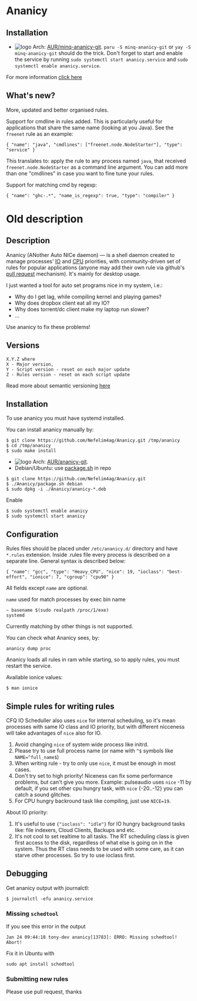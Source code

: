 # Ananicy

## Installation

* ![logo](http://www.monitorix.org/imgs/archlinux.png "arch logo") Arch: [AUR/minq-ananicy-git](https://aur.archlinux.org/packages/minq-ananicy-git). `paru -S minq-ananicy-git` or `yay -S minq-ananicy-git` should do the trick. Don't forget to start and enable the service by running `sudo systemctl start ananicy.service` and `sudo systemctl enable ananicy.service`.

For more information [click here](https://github.com/kuche1/minq-ananicy#installation-1)

## What's new?

More, updated and better organised rules.

Support for cmdline in rules added. This is particularly useful for applications that share the same name (looking at you Java). See the `freenet` rule as an example:
```
{ "name": "java", "cmdlines": ["freenet.node.NodeStarter"], "type": "service" }
```
This translates to: apply the rule to any process named `java`, that received `freenet.node.NodeStarter` as a command line argument. You can add more than one "cmdlines" in case you want to fine tune your rules.

Support for matching cmd by regexp:

```
{ "name": "ghc-.*", "name_is_regexp": true, "type": "compiler" }
```

# Old description

## Description
Ananicy (ANother Auto NICe daemon) — is a shell daemon created to manage processes' [IO](http://linux.die.net/man/1/ionice) and [CPU](http://linux.die.net/man/1/nice) priorities, with community-driven set of rules for popular applications (anyone may add their own rule via github's [pull request](https://help.github.com/articles/using-pull-requests/) mechanism). It's mainly for desktop usage.

I just wanted a tool for auto set programs nice in my system, i.e.:
* Why do I get lag, while compiling kernel and playing games?
* Why does dropbox client eat all my IO?
* Why does torrent/dc client make my laptop run slower?
* ...

Use ananicy to fix these problems!

## Versions
```
X.Y.Z where
X - Major version,
Y - Script version - reset on each major update
Z - Rules version - reset on each script update
```
Read more about semantic versioning [here](http://semver.org/)

## Installation
To use ananicy you must have systemd installed.

You can install ananicy manually by:
```
$ git clone https://github.com/Nefelim4ag/Ananicy.git /tmp/ananicy
$ cd /tmp/ananicy
$ sudo make install
```
* ![logo](http://www.monitorix.org/imgs/archlinux.png "arch logo") Arch: [AUR/ananicy-git](https://aur.archlinux.org/packages/ananicy-git).
* Debian/Ubuntu: use [package.sh](https://raw.githubusercontent.com/Nefelim4ag/Ananicy/master/package.sh) in repo
```
$ git clone https://github.com/Nefelim4ag/Ananicy.git
$ ./Ananicy/package.sh debian
$ sudo dpkg -i ./Ananicy/ananicy-*.deb
```

Enable
```
$ sudo systemctl enable ananicy
$ sudo systemctl start ananicy
```
## Configuration
Rules files should be placed under `/etc/ananicy.d/` directory and have `*.rules` extension.
Inside .rules file every process is described on a separate line. General syntax is described below:

```
{ "name": "gcc", "type": "Heavy_CPU", "nice": 19, "ioclass": "best-effort", "ionice": 7, "cgroup": "cpu90" }
```

All fields except `name` are optional.

`name` used for match processes by exec bin name
```
~ basename $(sudo realpath /proc/1/exe)
systemd
```

Currently matching by other things is not supported.

You can check what Ananicy sees, by:
```
ananicy dump proc
```

Ananicy loads all rules in ram while starting, so to apply rules, you must restart the service.

Available ionice values:
```
$ man ionice
```

## Simple rules for writing rules
CFQ IO Scheduller also uses `nice` for internal scheduling, so it's mean processes with same IO class and IO priority, but with different nicceness will take advantages of `nice` also for IO.

1. Avoid changing `nice` of system wide process like initrd.
2. Please try to use full process name (or name with `^$` symbols like `NAME=^full_name$`)
3. When writing rule - try to only use `nice`, it must be enough in most cases.
4. Don't try set to high priority! Niceness can fix some performance problems, but can't give you more.
Example: pulseaudio uses `nice` -11 by default, if you set other cpu hungry task, with `nice` {-20..-12} you can catch a sound glitches.
5. For CPU hungry backround task like compiling, just use `NICE=19`.

About IO priority:

1. It's useful to use `{"ioclass": "idle"}` for IO hungry background tasks like: file indexers, Cloud Clients, Backups and etc.
2. It's not cool to set realtime to all tasks. The RT scheduling class is given first access to the disk, regardless of what else is going on in the system.  Thus the RT class needs to be used with some care, as it can starve other processes. So try to use ioclass first.

## Debugging
Get ananicy output with journalctl:
```
$ journalctl -efu ananicy.service
```

### Missing `schedtool`
If you see this error in the output
```
Jan 24 09:44:18 tony-dev ananicy[13783]: ERRO: Missing schedtool! Abort!
```
Fix it in Ubuntu with
```
sudo apt install schedtool
```

### Submitting new rules

Please use pull request, thanks
